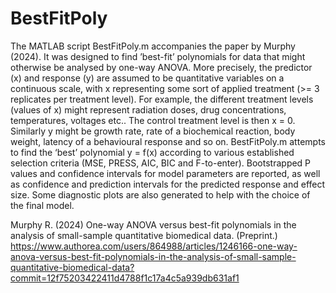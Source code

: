 # BestFitPoly
The MATLAB script BestFitPoly.m accompanies the paper by Murphy (2024). It was designed to find ’best-fit’ polynomials for data that might otherwise be analysed by one-way ANOVA. More precisely, the predictor (x) and response (y) are assumed to be quantitative variables on a continuous scale, with x representing some sort of applied treatment (>= 3 replicates per treatment level). For example, the different treatment levels (values of x) might represent radiation doses, drug concentrations, temperatures, voltages etc.. The control treatment level is then x = 0. Similarly y might be growth rate, rate of a biochemical reaction, body weight, latency of a behavioural response and so on. BestFitPoly.m attempts to find the ‘best’ polynomial y = f(x) according to various established selection criteria (MSE, PRESS, AIC, BIC and F-to-enter).  Bootstrapped P values and confidence intervals for model parameters are reported, as well as confidence and prediction intervals for the predicted response and effect size. Some diagnostic plots are also generated to help with the choice of the final model.

Murphy R. (2024) One-way ANOVA versus best-fit polynomials in the analysis of small-sample quantitative biomedical data. (Preprint.) https://www.authorea.com/users/864988/articles/1246166-one-way-anova-versus-best-fit-polynomials-in-the-analysis-of-small-sample-quantitative-biomedical-data?commit=12f75203422411d4788f1c17a4c5a939db631af1
